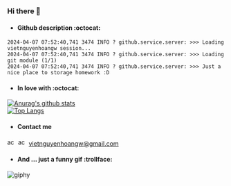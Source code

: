 ### Hi there 👋
- #### Github description :octocat:
```
2024-04-07 07:52:40,741 3474 INFO ? github.service.server: >>> Loading vietnguyenhoangw session...
2024-04-07 07:52:40,741 3474 INFO ? github.service.server: >>> Loading git module (1/1)
2024-04-07 07:52:40,741 3474 INFO ? github.service.server: >>> Just a nice place to storage homework :D
```

- #### In love with :octocat:
[![Anurag's github stats](https://github-readme-stats.vercel.app/api?username=vietnguyenhoangw&theme=radical&show_icons=true&card_width=465)](https://github.com/anuraghazra/github-readme-stats) 
<br />
[![Top Langs](https://github-readme-stats.vercel.app/api/top-langs/?username=vietnguyenhoangw&layout=compact&theme=radical&card_width=465)](https://github.com/anuraghazra/github-readme-stats)

- #### Contact me
<img src="https://www.google.com/gmail/about/static/images/logo-gmail.png?cache=1adba63" width="17" height="17" alt="accessibility text">&nbsp;
<img src="https://upload.wikimedia.org/wikipedia/commons/thumb/6/60/Skype_logo_%282019%E2%80%93present%29.svg/220px-Skype_logo_%282019%E2%80%93present%29.svg.png" width="17" height="17" alt="accessibility text">&nbsp;  vietnguyenhoangw@gmail.com

- #### And ... just a funny gif :trollface:
![giphy](https://user-images.githubusercontent.com/43869718/95009909-9bbd7580-064f-11eb-8d47-ee67c02c0d82.gif)
